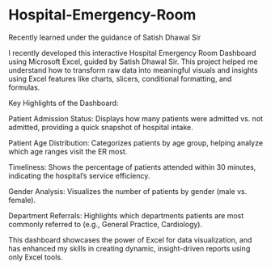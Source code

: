 # Hospital-Emergency-Room

Recently learned under the guidance of Satish Dhawal Sir

I recently developed this interactive Hospital Emergency Room Dashboard using Microsoft Excel, guided by Satish Dhawal Sir. This project helped me understand how to transform raw data into meaningful visuals and insights using Excel features like charts, slicers, conditional formatting, and formulas.

Key Highlights of the Dashboard:

Patient Admission Status: Displays how many patients were admitted vs. not admitted, providing a quick snapshot of hospital intake.

Patient Age Distribution: Categorizes patients by age group, helping analyze which age ranges visit the ER most.

Timeliness: Shows the percentage of patients attended within 30 minutes, indicating the hospital’s service efficiency.

Gender Analysis: Visualizes the number of patients by gender (male vs. female).

Department Referrals: Highlights which departments patients are most commonly referred to (e.g., General Practice, Cardiology).

This dashboard showcases the power of Excel for data visualization, and has enhanced my skills in creating dynamic, insight-driven reports using only Excel tools.

